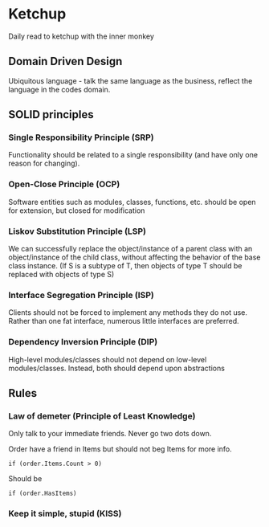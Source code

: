 # Ketchup
Daily read to ketchup with the inner monkey

## Domain Driven Design
Ubiquitous language - talk the same language as the business, reflect the language in the codes domain.

## SOLID principles

### Single Responsibility Principle (SRP)
Functionality should be related to a single responsibility (and have only one reason for changing).

### Open-Close Principle (OCP)
Software entities such as modules, classes, functions, etc. should be open for extension, but closed for modification

### Liskov Substitution Principle (LSP)
We can successfully replace the object/instance of a parent class with an object/instance of the child class, without affecting the behavior of the base class instance.
(If S is a subtype of T, then objects of type T should be replaced with objects of type S)

### Interface Segregation Principle (ISP)
Clients should not be forced to implement any methods they do not use. Rather than one fat interface, numerous little interfaces are preferred.

### Dependency Inversion Principle (DIP)
High-level modules/classes should not depend on low-level modules/classes. Instead, both should depend upon abstractions

## Rules

### Law of demeter (Principle of Least Knowledge)
Only talk to your immediate friends.
Never go two dots down.

Order have a friend in Items but should not beg Items for more info.
~~~ 
if (order.Items.Count > 0)
~~~ 
Should be
~~~ 
if (order.HasItems)
~~~ 

### Keep it simple, stupid (KISS)
